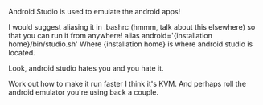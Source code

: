 Android Studio is used to emulate the android apps! 

I would suggest aliasing it in .bashrc (hmmm, talk about this elsewhere) so that you can run it from anywhere! 
alias android='{installation home}/bin/studio.sh'
Where {installation home} is where android studio is located. 

Look, android studio hates you and you hate it. 

Work out how to make it run faster I think it's KVM. 
And perhaps roll the android emulator you're using back a couple. 

